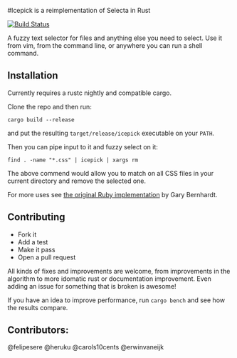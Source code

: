 #Icepick is a reimplementation of Selecta in Rust

[![Build Status](https://travis-ci.org/felipesere/icepick.svg?branch=master)](https://travis-ci.org/felipesere/icepick)

A fuzzy text selector for files and anything else you need to select.
Use it from vim, from the command line, or anywhere you can run a shell command.

## Installation

Currently requires a rustc nightly and compatible cargo.

Clone the repo and then run:

```
cargo build --release
```

and put the resulting `target/release/icepick` executable on your `PATH`.

Then you can pipe input to it and fuzzy select on it:

```
find . -name "*.css" | icepick | xargs rm
```

The above commend would allow you to match on all CSS files in your current
directory and remove the selected one.

For more uses see [the original Ruby implementation](https://github.com/garybernhardt/selecta) by Gary Bernhardt.

## Contributing

* Fork it
* Add a test
* Make it pass
* Open a pull request

All kinds of fixes and improvements are welcome, from improvements in the algorithm to more idomatic rust or documentation improvement.
Even adding an issue for something that is broken is awesome!

If you have an idea to improve performance, run `cargo bench` and see how the results compare.

## Contributors:

@felipesere
@heruku
@carols10cents
@erwinvaneijk

